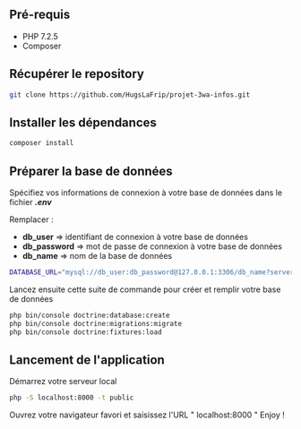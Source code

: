 ## Pré-requis

* PHP 7.2.5
* Composer

## Récupérer le repository

```bash
git clone https://github.com/HugsLaFrip/projet-3wa-infos.git
```

## Installer les dépendances

```bash
composer install
```

## Préparer la base de données

Spécifiez vos informations de connexion à votre base de données dans le fichier ***.env***

Remplacer :
  * **db_user** => identifiant de connexion à votre base de données
  * **db_password** => mot de passe de connexion à votre base de données
  * **db_name** => nom de la base de données

```bash
DATABASE_URL="mysql://db_user:db_password@127.0.0.1:3306/db_name?serverVersion=5.7"
```

Lancez ensuite cette suite de commande pour créer et remplir votre base de données

```bash
php bin/console doctrine:database:create
php bin/console doctrine:migrations:migrate
php bin/console doctrine:fixtures:load
```

## Lancement de l'application

Démarrez votre serveur local

```bash
php -S localhost:8000 -t public
```

Ouvrez votre navigateur favori et saisissez l'URL " localhost:8000 "
Enjoy !